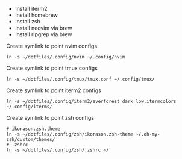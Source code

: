 - Install iterm2
- Install homebrew
- Install zsh
- Install neovim via brew
- Install ripgrep via brew

Create symlink to point nvim configs

```shell
ln -s ~/dotfiles/.config/nvim ~/.config/nvim
```

Create symlink to point tmux configs

```shell
ln -s ~/dotfiles/.config/tmux/tmux.conf ~/.config/tmux/
```

Create symlink to point iterm2 configs

```shell
ln -s ~/dotfiles/.config/iterm2/everforest_dark_low.itermcolors ~/.config/iterms/
```

Create symlink to point zsh configs

```shell
# ikorason.zsh.theme
ln -s ~/dotfiles/.config/zsh/ikorason.zsh-theme ~/.oh-my-zsh/custom/themes/
# .zshrc
ln -s ~/dotfiles/.config/zsh/.zshrc ~/
```
